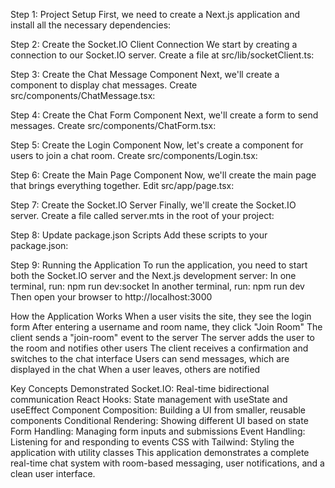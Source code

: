 Step 1: Project Setup
First, we need to create a Next.js application and install all the necessary dependencies:

Step 2: Create the Socket.IO Client Connection
We start by creating a connection to our Socket.IO server. Create a file at src/lib/socketClient.ts:

Step 3: Create the Chat Message Component
Next, we'll create a component to display chat messages. Create src/components/ChatMessage.tsx:

Step 4: Create the Chat Form Component
Next, we'll create a form to send messages. Create src/components/ChatForm.tsx:

Step 5: Create the Login Component
Now, let's create a component for users to join a chat room. Create src/components/Login.tsx:

Step 6: Create the Main Page Component
Now, we'll create the main page that brings everything together. Edit src/app/page.tsx:

Step 7: Create the Socket.IO Server
Finally, we'll create the Socket.IO server. Create a file called server.mts in the root of your project:

Step 8: Update package.json Scripts
Add these scripts to your package.json:

Step 9: Running the Application
To run the application, you need to start both the Socket.IO server and the Next.js development server:
In one terminal, run: npm run dev:socket
In another terminal, run: npm run dev
Then open your browser to http://localhost:3000

How the Application Works
When a user visits the site, they see the login form
After entering a username and room name, they click "Join Room"
The client sends a "join-room" event to the server
The server adds the user to the room and notifies other users
The client receives a confirmation and switches to the chat interface
Users can send messages, which are displayed in the chat
When a user leaves, others are notified

Key Concepts Demonstrated
Socket.IO: Real-time bidirectional communication
React Hooks: State management with useState and useEffect
Component Composition: Building a UI from smaller, reusable components
Conditional Rendering: Showing different UI based on state
Form Handling: Managing form inputs and submissions
Event Handling: Listening for and responding to events
CSS with Tailwind: Styling the application with utility classes
This application demonstrates a complete real-time chat system with room-based messaging, user notifications, and a clean user interface.
